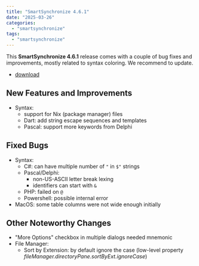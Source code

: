 ```yaml
---
title: "SmartSynchronize 4.6.1"
date: "2025-03-26"
categories:
  - "smartsynchronize"
tags:
  - "smartsynchronize"
---
```


This **SmartSynchronize 4.6.1** release comes with a couple of bug fixes and improvements, mostly related to syntax coloring.
We recommend to update.

- [download](https://www.syntevo.com/smartsynchronize/download/)

## New Features and Improvements
- Syntax:
	- support for Nix (package manager) files
	- Dart: add string escape sequences and templates
	- Pascal: support more keywords from Delphi

## Fixed Bugs
- Syntax:
	- C#: can have multiple number of `"` in `$"` strings
	- Pascal/Delphi:
		- non-US-ASCII letter break lexing
		- identifiers can start with `&`
	- PHP: failed on `@`
	- Powershell: possible internal error
- MacOS: some table columns were not wide enough initially

## Other Noteworthy Changes
- "More Options" checkbox in multiple dialogs needed mnemonic
- File Manager:
	- Sort by Extension: by default ignore the case (low-level property *fileManager.directoryPane.sortByExt.ignoreCase*)
